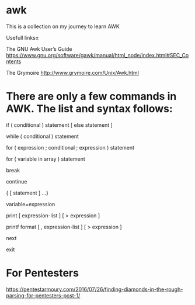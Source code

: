 # awk
This is a collection on my journey to learn AWK

Usefull links±

The GNU Awk User’s Guide
https://www.gnu.org/software/gawk/manual/html_node/index.html#SEC_Contents

The Grymoire
http://www.grymoire.com/Unix/Awk.html

# There are only a few commands in AWK. The list and syntax follows:

if ( conditional ) statement [ else statement ]

while ( conditional ) statement

for ( expression ; conditional ; expression ) statement

for ( variable in array ) statement

break

continue

{ [ statement ] ...}

variable=expression

print [ expression-list ] [ > expression ]

printf format [ , expression-list ] [ > expression ]

next 

exit



# For Pentesters
https://pentestarmoury.com/2016/07/26/finding-diamonds-in-the-rough-parsing-for-pentesters-post-1/
